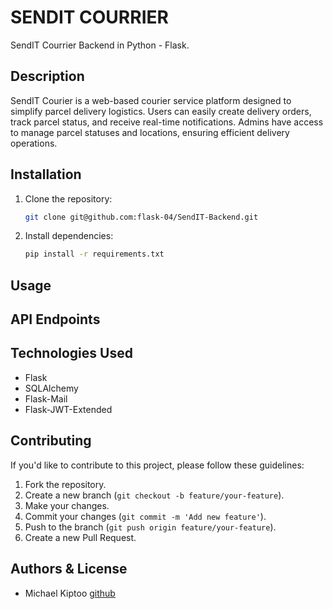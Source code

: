 # SENDIT COURRIER 

SendIT Courrier Backend in Python - Flask.

## Description

SendIT Courier is a web-based courier service platform designed to simplify parcel delivery logistics. Users can easily create delivery orders, track parcel status, and receive real-time notifications. Admins have access to manage parcel statuses and locations, ensuring efficient delivery operations.

## Installation

1. Clone the repository:

    ```bash
    git clone git@github.com:flask-04/SendIT-Backend.git
    ```

2. Install dependencies:

    ```bash
    pip install -r requirements.txt
    ```

## Usage



## API Endpoints




## Technologies Used

- Flask
- SQLAlchemy
- Flask-Mail
- Flask-JWT-Extended

## Contributing

If you'd like to contribute to this project, please follow these guidelines:

1. Fork the repository.
2. Create a new branch (`git checkout -b feature/your-feature`).
3. Make your changes.
4. Commit your changes (`git commit -m 'Add new feature'`).
5. Push to the branch (`git push origin feature/your-feature`).
6. Create a new Pull Request.

## Authors & License
- Michael Kiptoo  [github](https://www.github.com/michaelkorir)